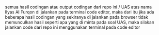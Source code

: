 semua hasil codingan atau output codingan dari repo ini / UAS atas nama Ilyas Al Furqon di jalankan pada terminal code editor, maka dari itu jika ada beberapa hasil codingan 
yang sekiranya di jalankan pada browser tidak memunculkan hasil seperti apa yang di minta pada soal UAS, maka silakan jalankan code dari repo ini menggunakan terminal pada code editor
